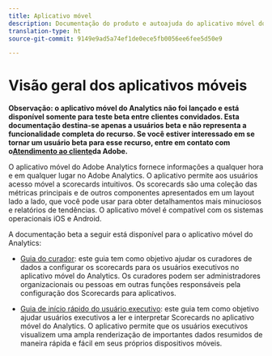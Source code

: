 ```yaml
---
title: Aplicativo móvel
description: Documentação do produto e autoajuda do aplicativo móvel do Adobe Analytics
translation-type: ht
source-git-commit: 9149e9ad5a74ef1de0ece5fb0056ee6fee5d50e9

---
```



# Visão geral dos aplicativos móveis

**Observação: o aplicativo móvel do Analytics não foi lançado e está disponível somente para teste beta entre clientes convidados. Esta documentação destina-se apenas a usuários beta e não representa a funcionalidade completa do recurso. Se você estiver interessado em se tornar um usuário beta para esse recurso, entre em contato com o[Atendimento ao cliente](https://helpx.adobe.com/br/contact/enterprise-support.ec.html)da Adobe.**

O aplicativo móvel do Adobe Analytics fornece informações a qualquer hora e em qualquer lugar no Adobe Analytics.  O aplicativo permite aos usuários acesso móvel a scorecards intuitivos. Os scorecards são uma coleção das métricas principais e de outros componentes apresentados em um layout lado a lado, que você pode usar para obter detalhamentos mais minuciosos e relatórios de tendências. O aplicativo móvel é compatível com os sistemas operacionais iOS e Android.

A documentação beta a seguir está disponível para o aplicativo móvel do Analytics:

* [Guia do curador](https://docs.adobe.com/content/help/pt-BR/analytics/analyze/mobapp/curator.html): este guia tem como objetivo ajudar os curadores de dados a configurar os scorecards para os usuários executivos no aplicativo móvel do Analytics. Os curadores podem ser administradores organizacionais ou pessoas em outras funções responsáveis pela configuração dos Scorecards para aplicativos.

* [Guia de início rápido do usuário executivo](https://docs.adobe.com/content/help/pt-BR/analytics/analyze/mobapp/executive.html): este guia tem como objetivo ajudar usuários executivos a ler e interpretar Scorecards no aplicativo móvel do Analytics. O aplicativo permite que os usuários executivos visualizem uma ampla renderização de importantes dados resumidos de maneira rápida e fácil em seus próprios dispositivos móveis.
